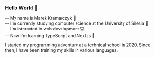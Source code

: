 ### Hello World :wave:
-- My name is Marek Kramarczyk :pencil: <br>
-- I'm currently studying computer science at the University of Silesia 📖<br>
-- I'm interested in web development :computer: <br>
-- Now I'm learning TypeScript and Next.js :blue_book: <br>

I started my programming adventure at a technical school in 2020. Since then, I have been training my skills in various languages.

